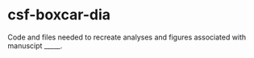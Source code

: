 # csf-boxcar-dia
Code and files needed to recreate analyses and figures associated with manuscipt _____.
